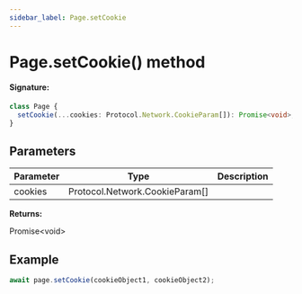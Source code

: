 ```yaml
---
sidebar_label: Page.setCookie
---
```


# Page.setCookie() method

#### Signature:

```typescript
class Page {
  setCookie(...cookies: Protocol.Network.CookieParam[]): Promise<void>;
}
```

## Parameters

| Parameter | Type                             | Description |
| --------- | -------------------------------- | ----------- |
| cookies   | Protocol.Network.CookieParam\[\] |             |

**Returns:**

Promise&lt;void&gt;

## Example

```ts
await page.setCookie(cookieObject1, cookieObject2);
```
